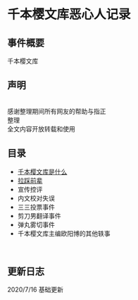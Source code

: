 千本樱文库恶心人记录
====  
事件概要
-------  
千本樱文库
<br>  

声明
-------  
<br>  
感谢整理期间所有网友的帮助与指正<br>  
整理<br>  
全文内容开放转载和使用
<br>  

目录
------- 
* [千本樱文库是什么]( https://github.com/qbywksb/qianbenyingwenku/blob/master/content01.md "悬停显示") <br>  
* [拉踩前辈](https://github.com/qbywksb/qianbenyingwenku "悬停显示")  <br>  
* 宣传控评<br>  
* 内文校对失误<br> 
* 三三投票事件<br>  
* 剪刀男翻译事件<br>  
* 弹丸雾切事件<br> 
* 千本樱文库主编欧阳博的其他轶事<br> 
<br>  


更新日志
------- 
2020/7/16 基础更新
